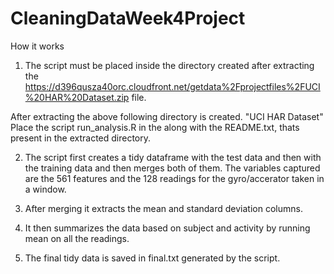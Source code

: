 # CleaningDataWeek4Project

How it works
1. The script must be placed inside the directory created after extracting the https://d396qusza40orc.cloudfront.net/getdata%2Fprojectfiles%2FUCI%20HAR%20Dataset.zip file.

After extracting the above following directory is created. 
"UCI HAR Dataset"
Place the script run_analysis.R in the along with the README.txt, thats present in the extracted directory.

2. The script first creates a tidy dataframe with the test data and then with the training data and then merges both of them.
   The variables captured are the 561 features and the 128 readings for the gyro/accerator taken in a window. 

3. After merging it extracts the mean and standard deviation columns. 

4. It then summarizes the data based on subject and activity by running mean on all the readings.

5. The final tidy data is saved in final.txt generated by the script.
